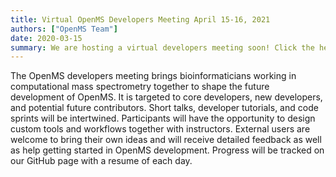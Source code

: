 ```yaml
---
title: Virtual OpenMS Developers Meeting April 15-16, 2021
authors: ["OpenMS Team"]
date: 2020-03-15
summary: We are hosting a virtual developers meeting soon! Click the header above for more information.
---
```


The OpenMS developers meeting brings bioinformaticians working in computational mass spectrometry together to shape the future development of OpenMS. It is targeted to core developers, new developers, and potential future contributors. Short talks, developer tutorials, and code sprints will be intertwined. Participants will have the opportunity to design custom tools and workflows together with instructors. External users are welcome to bring their own ideas and will receive detailed feedback as well as help getting started in OpenMS development. Progress will be tracked on our GitHub page with a resume of each day.